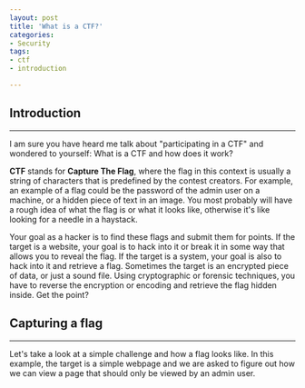 ```yaml
---
layout: post
title: 'What is a CTF?'
categories:
- Security
tags:
- ctf
- introduction

---
```



## Introduction

---

I am sure you have heard me talk about "participating in a CTF" and wondered to yourself: What is a CTF and how does it work?

**CTF** stands for **Capture The Flag**, where the flag in this context is usually a string of characters that is predefined by the contest creators. For example, an example of a flag could be the password of the admin user on a machine, or a hidden piece of text in an image. You most probably will have a rough idea of what the flag is or what it looks like, otherwise it's like looking for a needle in a haystack.

Your goal as a hacker is to find these flags and submit them for points. If the target is a website, your goal is to hack into it or break it in some way that allows you to reveal the flag. If the target is a system, your goal is also to hack into it and retrieve a flag. Sometimes the target is an encrypted piece of data, or just a sound file. Using cryptographic or forensic techniques, you have to reverse the encryption or encoding and retrieve the flag hidden inside. Get the point?

## Capturing a flag

---

Let's take a look at a simple challenge and how a flag looks like. In this example, the target is a simple webpage and we are asked to figure out how we can view a page that should only be viewed by an admin user.

